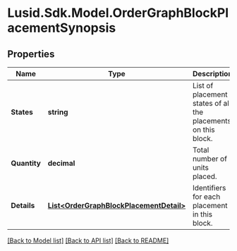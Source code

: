 # Lusid.Sdk.Model.OrderGraphBlockPlacementSynopsis

## Properties

Name | Type | Description | Notes
------------ | ------------- | ------------- | -------------
**States** | **string** | List of placement states of all the placements on this block. | 
**Quantity** | **decimal** | Total number of units placed. | 
**Details** | [**List&lt;OrderGraphBlockPlacementDetail&gt;**](OrderGraphBlockPlacementDetail.md) | Identifiers for each placement in this block. | 

[[Back to Model list]](../README.md#documentation-for-models) [[Back to API list]](../README.md#documentation-for-api-endpoints) [[Back to README]](../README.md)

